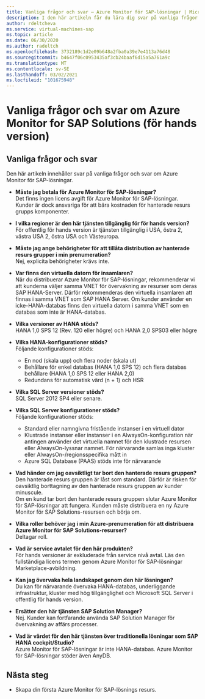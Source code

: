 ```yaml
---
title: Vanliga frågor och svar – Azure Monitor för SAP-lösningar | Microsoft Docs
description: I den här artikeln får du lära dig svar på vanliga frågor och svar om Azure Monitor för SAP-lösningar.
author: rdeltcheva
ms.service: virtual-machines-sap
ms.topic: article
ms.date: 06/30/2020
ms.author: radeltch
ms.openlocfilehash: 3732189c1d2e09b648a2fba0a39e7e4113a76d48
ms.sourcegitcommit: b4647f06c0953435af3cb24baaf6d15a5a761a9c
ms.translationtype: MT
ms.contentlocale: sv-SE
ms.lasthandoff: 03/02/2021
ms.locfileid: "101675948"
---
```

# <a name="azure-monitor-for-sap-solutions-faq-preview"></a>Vanliga frågor och svar om Azure Monitor for SAP Solutions (för hands version)
## <a name="frequently-asked-questions"></a>Vanliga frågor och svar

Den här artikeln innehåller svar på vanliga frågor och svar om Azure Monitor för SAP-lösningar.  

 - **Måste jag betala för Azure Monitor för SAP-lösningar?**  
Det finns ingen licens avgift för Azure Monitor för SAP-lösningar.  
Kunder är dock ansvariga för att bära kostnaden för hanterade resurs grupps komponenter.  

 - **I vilka regioner är den här tjänsten tillgänglig för för hands version?**  
För offentlig för hands version är tjänsten tillgänglig i USA, östra 2, västra USA 2, östra USA och Västeuropa.  

 - **Måste jag ange behörigheter för att tillåta distribution av hanterade resurs grupper i min prenumeration?**  
Nej, explicita behörigheter krävs inte.  

 - **Var finns den virtuella datorn för insamlaren?**  
När du distribuerar Azure Monitor för SAP-lösningar, rekommenderar vi att kunderna väljer samma VNET för övervakning av resurser som deras SAP HANA-Server. Därför rekommenderas den virtuella insamlaren att finnas i samma VNET som SAP HANA Server. Om kunder använder en icke-HANA-databas finns den virtuella datorn i samma VNET som en databas som inte är HANA-databas.  

 - **Vilka versioner av HANA stöds?**  
HANA 1,0 SPS 12 (Rev. 120 eller högre) och HANA 2,0 SPS03 eller högre  

 - **Vilka HANA-konfigurationer stöds?**  
Följande konfigurationer stöds:
   - En nod (skala upp) och flera noder (skala ut)  
   - Behållare för enkel databas (HANA 1,0 SPS 12) och flera databas behållare (HANA 1,0 SPS 12 eller HANA 2,0)  
   - Redundans för automatisk värd (n + 1) och HSR  

 - **Vilka SQL Server versioner stöds?**  
SQL Server 2012 SP4 eller senare.  

 - **Vilka SQL Server konfigurationer stöds?**  
Följande konfigurationer stöds:
   - Standard eller namngivna fristående instanser i en virtuell dator  
   - Klustrade instanser eller instanser i en AlwaysOn-konfiguration när antingen använder det virtuella namnet för den klustrade resursen eller AlwaysOn-lyssnar namnet. För närvarande samlas inga kluster eller AlwaysOn-/regionsspecifika mått in    
   - Azure SQL Database (PAAS) stöds inte för närvarande  

 - **Vad händer om jag oavsiktligt tar bort den hanterade resurs gruppen?**  
Den hanterade resurs gruppen är låst som standard. Därför är risken för oavsiktlig borttagning av den hanterade resurs gruppen av kunder minuscule.  
Om en kund tar bort den hanterade resurs gruppen slutar Azure Monitor för SAP-lösningar att fungera. Kunden måste distribuera en ny Azure Monitor för SAP Solutions-resursen och börja om.  

 - **Vilka roller behöver jag i min Azure-prenumeration för att distribuera Azure Monitor för SAP Solutions-resurser?**  
Deltagar roll.  

 - **Vad är service avtalet för den här produkten?**  
För hands versioner är exkluderade från service nivå avtal. Läs den fullständiga licens termen genom Azure Monitor för SAP-lösningar Marketplace-avbildning.  

 - **Kan jag övervaka hela landskapet genom den här lösningen?**  
Du kan för närvarande övervaka HANA-databas, underliggande infrastruktur, kluster med hög tillgänglighet och Microsoft SQL Server i offentlig för hands version.  

 - **Ersätter den här tjänsten SAP Solution Manager?**  
Nej. Kunder kan fortfarande använda SAP Solution Manager för övervakning av affärs processer.  

 - **Vad är värdet för den här tjänsten över traditionella lösningar som SAP HANA cockpit/Studio?**  
Azure Monitor för SAP-lösningar är inte HANA-databas. Azure Monitor för SAP-lösningar stöder även AnyDB.  

## <a name="next-steps"></a>Nästa steg

- Skapa din första Azure Monitor för SAP-lösnings resurs.
